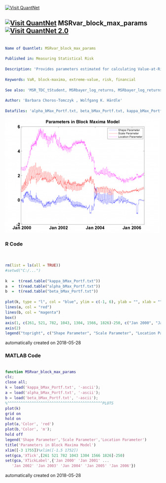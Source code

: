 [<img src="https://github.com/QuantLet/Styleguide-and-FAQ/blob/master/pictures/banner.png" width="888" alt="Visit QuantNet">](http://quantlet.de/)

## [<img src="https://github.com/QuantLet/Styleguide-and-FAQ/blob/master/pictures/qloqo.png" alt="Visit QuantNet">](http://quantlet.de/) **MSRvar_block_max_params** [<img src="https://github.com/QuantLet/Styleguide-and-FAQ/blob/master/pictures/QN2.png" width="60" alt="Visit QuantNet 2.0">](http://quantlet.de/)

```yaml

Name of Quantlet: MSRvar_block_max_params

Published in: Measuring Statistical Risk

Description: 'Provides parameters estimated for calculating Value-at-Risk with Block Maxima Model. Insert b- location parameter, k- shape parameter, a- scale parameter'

Keywords: VaR, block-maxima, extreme-value, risk, financial

See also: 'MSR_TDC_tStudent, MSRbayer_log_returns, MSRbayer_log_returns, MSRevt3, MSRportfolio_est, MSRstdlogret, MSRtail_dep_normal, MSRtail_dep_tStudent, MSRvar_block_max, MSRvar_clayton_GARCHn'

Author: 'Barbara Choros-Tomczyk , Wolfgang K. Härdle'

Datafiles: 'alpha_bMax_Portf.txt, beta_bMax_Portf.txt, kappa_bMax_Portf.txt'
```

![Picture1](MSRvar_block_max_params.png)

### R Code
```r


rm(list = ls(all = TRUE))
#setwd("C:/...")

k  =  t(read.table("kappa_bMax_Portf.txt"))
a  =  t(read.table("alpha_bMax_Portf.txt"))
b  =  t(read.table("beta_bMax_Portf.txt"))

plot(k, type = "l", col = "blue", ylim = c(-1, 6), ylab = "", xlab = "", main = "Parameters in Block Maxima Model", axes = FALSE)
lines(a, col = "red")
lines(b, col = "magenta")
box()
axis(1, c(261, 521, 782, 1043, 1304, 1566, 1826)-250, c("Jan 2000", "Jan 2001", "Jan 2002", "Jan 2003", "Jan 2004", "Jan 2005", "Jan 2006"))
axis(2)
legend("topright", c("Shape Parameter", "Scale Parameter", "Location Parameter"), pch = c(15, 15, 15), col = c("blue", "red", "magenta"))
```

automatically created on 2018-05-28

### MATLAB Code
```matlab

function MSRvar_block_max_params
clc;
close all;
k = load('kappa_bMax_Portf.txt', '-ascii');
a = load('alpha_bMax_Portf.txt', '-ascii');
b = load('beta_bMax_Portf.txt', '-ascii');
%^^^^^^^^^^^^^^^^^^^^^^^^^^^^^^^^^^^^^^^^^^^PLOTS
plot(k)
grid on
hold on
plot(a,'Color', 'red')
plot(b,'Color', 'm');
hold off
legend('Shape Parameter','Scale Parameter','Location Parameter')
title('Parameters in Block Maxima Model')
xlim([-3 1755])%xlim([-1.5 1752])
set(gca,'XTick',[261 521 782 1043 1304 1566 1826]-250)
set(gca,'XTickLabel',{'Jan 2000' 'Jan 2001' ...
   'Jan 2002' 'Jan 2003' 'Jan 2004' 'Jan 2005' 'Jan 2006'})
```

automatically created on 2018-05-28